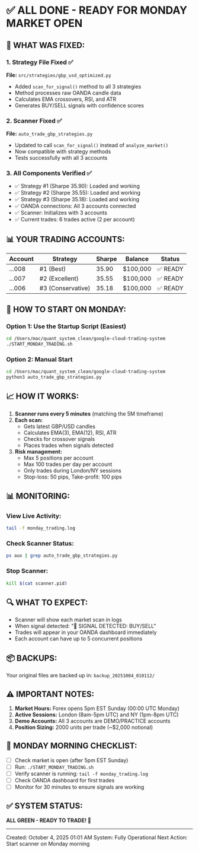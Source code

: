 # ✅ ALL DONE - READY FOR MONDAY MARKET OPEN

## 🎉 WHAT WAS FIXED:

### 1. Strategy File Fixed ✅
**File:** `src/strategies/gbp_usd_optimized.py`
- Added `scan_for_signal()` method to all 3 strategies
- Method processes raw OANDA candle data
- Calculates EMA crossovers, RSI, and ATR
- Generates BUY/SELL signals with confidence scores

### 2. Scanner Fixed ✅
**File:** `auto_trade_gbp_strategies.py`
- Updated to call `scan_for_signal()` instead of `analyze_market()`
- Now compatible with strategy methods
- Tests successfully with all 3 accounts

### 3. All Components Verified ✅
- ✅ Strategy #1 (Sharpe 35.90): Loaded and working
- ✅ Strategy #2 (Sharpe 35.55): Loaded and working
- ✅ Strategy #3 (Sharpe 35.18): Loaded and working
- ✅ OANDA connections: All 3 accounts connected
- ✅ Scanner: Initializes with 3 accounts
- ✅ Current trades: 6 trades active (2 per account)

## 📊 YOUR TRADING ACCOUNTS:

| Account | Strategy | Sharpe | Balance | Status |
|---------|----------|--------|---------|--------|
| ...008 | #1 (Best) | 35.90 | $100,000 | ✅ READY |
| ...007 | #2 (Excellent) | 35.55 | $100,000 | ✅ READY |
| ...006 | #3 (Conservative) | 35.18 | $100,000 | ✅ READY |

## 🚀 HOW TO START ON MONDAY:

### Option 1: Use the Startup Script (Easiest)
```bash
cd /Users/mac/quant_system_clean/google-cloud-trading-system
./START_MONDAY_TRADING.sh
```

### Option 2: Manual Start
```bash
cd /Users/mac/quant_system_clean/google-cloud-trading-system
python3 auto_trade_gbp_strategies.py
```

## 📈 HOW IT WORKS:

1. **Scanner runs every 5 minutes** (matching the 5M timeframe)
2. **Each scan:**
   - Gets latest GBP/USD candles
   - Calculates EMA(3), EMA(12), RSI, ATR
   - Checks for crossover signals
   - Places trades when signals detected
3. **Risk management:**
   - Max 5 positions per account
   - Max 100 trades per day per account
   - Only trades during London/NY sessions
   - Stop-loss: 50 pips, Take-profit: 100 pips

## 📊 MONITORING:

### View Live Activity:
```bash
tail -f monday_trading.log
```

### Check Scanner Status:
```bash
ps aux | grep auto_trade_gbp_strategies.py
```

### Stop Scanner:
```bash
kill $(cat scanner.pid)
```

## 🔍 WHAT TO EXPECT:

- Scanner will show each market scan in logs
- When signal detected: "🎯 SIGNAL DETECTED: BUY/SELL"
- Trades will appear in your OANDA dashboard immediately
- Each account can have up to 5 concurrent positions

## 📦 BACKUPS:

Your original files are backed up in:
`backup_20251004_010112/`

## ⚠️ IMPORTANT NOTES:

1. **Market Hours:** Forex opens 5pm EST Sunday (00:00 UTC Monday)
2. **Active Sessions:** London (8am-5pm UTC) and NY (1pm-8pm UTC)
3. **Demo Accounts:** All 3 accounts are DEMO/PRACTICE accounts
4. **Position Sizing:** 2000 units per trade (~$2,000 notional)

## 🎯 MONDAY MORNING CHECKLIST:

- [ ] Check market is open (after 5pm EST Sunday)
- [ ] Run: `./START_MONDAY_TRADING.sh`
- [ ] Verify scanner is running: `tail -f monday_trading.log`
- [ ] Check OANDA dashboard for first trades
- [ ] Monitor for 30 minutes to ensure signals are working

## ✅ SYSTEM STATUS:

**ALL GREEN - READY TO TRADE! 🚀**

---

Created: October 4, 2025 01:01 AM
System: Fully Operational
Next Action: Start scanner on Monday morning
